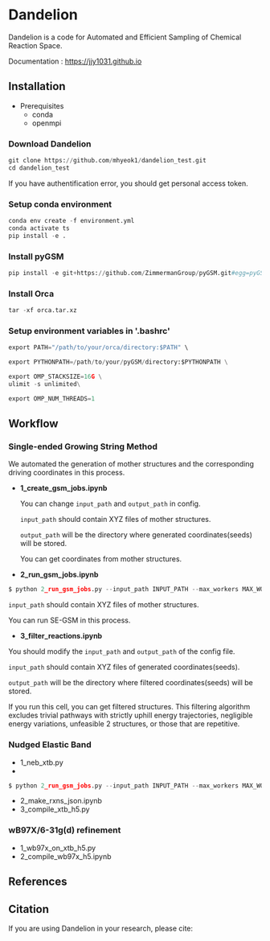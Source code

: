 # Dandelion 
Dandelion is a code for Automated and Efficient Sampling of Chemical Reaction Space.

Documentation : <https://jjy1031.github.io>

## Installation
- Prerequisites
  - conda
  - openmpi

### Download Dandelion

```python
git clone https://github.com/mhyeok1/dandelion_test.git
cd dandelion_test
```
If you have authentification error, you should get personal access token.

### Setup conda environment

```python
conda env create -f environment.yml
conda activate ts
pip install -e .
```

### Install pyGSM

```python
pip install -e git+https://github.com/ZimmermanGroup/pyGSM.git#egg=pyGSM
```

### Install Orca

```python
tar -xf orca.tar.xz
```

### Setup environment variables in '.bashrc'
```python
export PATH="/path/to/your/orca/directory:$PATH" \
```
```python
export PYTHONPATH=/path/to/your/pyGSM/directory:$PYTHONPATH \
```
```python
export OMP_STACKSIZE=16G \
ulimit -s unlimited\
```

```python
export OMP_NUM_THREADS=1
```

## Workflow

### Single-ended Growing String Method

We automated the generation of mother structures and the corresponding driving coordinates in this process. 

- **1_create_gsm_jobs.ipynb**

  You can change `input_path` and `output_path` in config.

  `input_path` should contain XYZ files of mother structures.
  
  `output_path` will be the directory where generated coordinates(seeds) will be stored.
  
  You can get coordinates from mother structures.

- **2_run_gsm_jobs.ipynb**

```python
$ python 2_run_gsm_jobs.py --input_path INPUT_PATH --max_workers MAX_WORKERS
```
  `input_path` should contain XYZ files of mother structures.
  
  You can run SE-GSM in this process.
  
- **3_filter_reactions.ipynb**
  
 You should modify the `input_path` and `output_path` of the config file. 

 `input_path` should contain XYZ files of generated coordinates(seeds).

 `output_path` will be the directory where filtered coordinates(seeds) will be stored.
 
  If you run this cell, you can get filtered structures. This filtering algorithm excludes trivial    pathways with strictly uphill energy trajectories, negligible energy variations, unfeasible
  2 structures, or those that are repetitive.

### Nudged Elastic Band 
- 1_neb_xtb.py
- 
```python
$ python 2_run_gsm_jobs.py --input_path INPUT_PATH --max_workers MAX_WORKERS
```
- 2_make_rxns_json.ipynb
- 3_compile_xtb_h5.py

### wB97X/6-31g(d) refinement
- 1_wb97x_on_xtb_h5.py
- 2_compile_wb97x_h5.ipynb


## References 


## Citation
If you are using Dandelion in your research, please cite:

